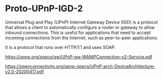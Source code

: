 # Proto-UPnP-IGD-2

Universal Plug and Play (UPnP) Internet Gateway Device (IGD) is a protocol that allows a client to automatically
configure a router or gateway to allow inbound connections.
This is useful for applications that need to accept incoming connections from the Internet, such as peer-to-peer
applications.

It is a protocol that runs over HTTP/1.1 and uses SOAP.

https://upnp.org/specs/gw/UPnP-gw-WANIPConnection-v2-Service.pdf

https://openconnectivity.org/upnp-specs/UPnP-arch-DeviceArchitecture-v2.0-20200417.pdf
